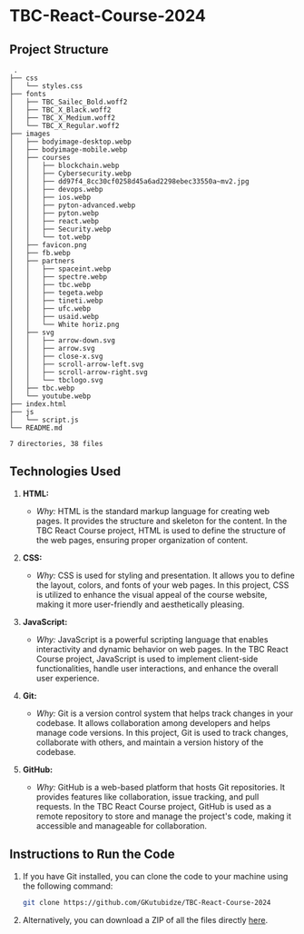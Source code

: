 # TBC-React-Course-2024


## Project Structure
```
 .
├── css
│   └── styles.css
├── fonts
│   ├── TBC_Sailec_Bold.woff2
│   ├── TBC_X_Black.woff2
│   ├── TBC_X_Medium.woff2
│   └── TBC_X_Regular.woff2
├── images
│   ├── bodyimage-desktop.webp
│   ├── bodyimage-mobile.webp
│   ├── courses
│   │   ├── blockchain.webp
│   │   ├── Cybersecurity.webp
│   │   ├── dd97f4_8cc30cf0258d45a6ad2298ebec33550a~mv2.jpg
│   │   ├── devops.webp
│   │   ├── ios.webp
│   │   ├── pyton-advanced.webp
│   │   ├── pyton.webp
│   │   ├── react.webp
│   │   ├── Security.webp
│   │   └── tot.webp
│   ├── favicon.png
│   ├── fb.webp
│   ├── partners
│   │   ├── spaceint.webp
│   │   ├── spectre.webp
│   │   ├── tbc.webp
│   │   ├── tegeta.webp
│   │   ├── tineti.webp
│   │   ├── ufc.webp
│   │   ├── usaid.webp
│   │   └── White horiz.png
│   ├── svg
│   │   ├── arrow-down.svg
│   │   ├── arrow.svg
│   │   ├── close-x.svg
│   │   ├── scroll-arrow-left.svg
│   │   ├── scroll-arrow-right.svg
│   │   └── tbclogo.svg
│   ├── tbc.webp
│   └── youtube.webp
├── index.html
├── js
│   └── script.js
└── README.md

7 directories, 38 files
```

## Technologies Used
  

1. **HTML:**
   - *Why:* HTML is the standard markup language for creating web pages. It provides the structure and skeleton for the content. In the TBC React Course project, HTML is used to define the structure of the web pages, ensuring proper organization of content.

2. **CSS:**
   - *Why:* CSS is used for styling and presentation. It allows you to define the layout, colors, and fonts of your web pages. In this project, CSS is utilized to enhance the visual appeal of the course website, making it more user-friendly and aesthetically pleasing.

3. **JavaScript:**
   - *Why:* JavaScript is a powerful scripting language that enables interactivity and dynamic behavior on web pages. In the TBC React Course project, JavaScript is used to implement client-side functionalities, handle user interactions, and enhance the overall user experience.

4. **Git:**
   - *Why:* Git is a version control system that helps track changes in your codebase. It allows collaboration among developers and helps manage code versions. In this project, Git is used to track changes, collaborate with others, and maintain a version history of the codebase.

5. **GitHub:**
   - *Why:* GitHub is a web-based platform that hosts Git repositories. It provides features like collaboration, issue tracking, and pull requests. In the TBC React Course project, GitHub is used as a remote repository to store and manage the project's code, making it accessible and manageable for collaboration.



## Instructions to Run the Code

1. If you have Git installed, you can clone the code to your machine using the following command:

    ```bash
    git clone https://github.com/GKutubidze/TBC-React-Course-2024
    ```

2.  Alternatively, you can download a ZIP of all the files directly [here](https://github.com/GKutubidze/TBC-React-Course-2024/archive/main.zip).